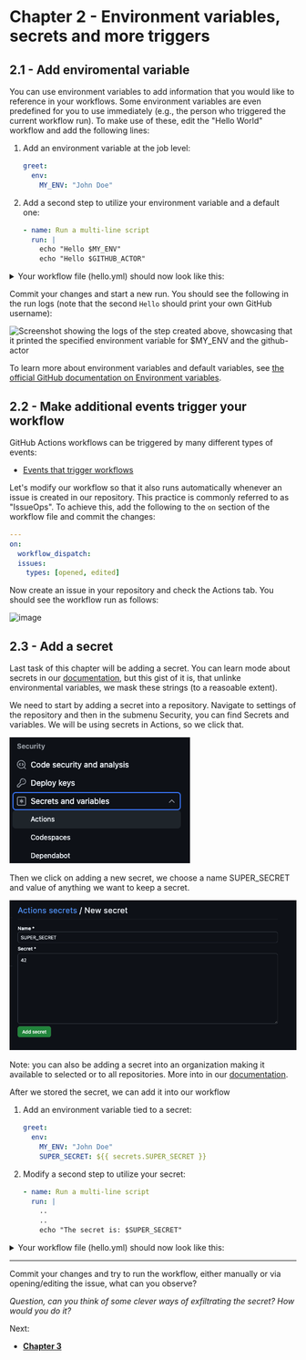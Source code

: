 # Chapter 2 - Environment variables, secrets and more triggers

## 2.1 - Add enviromental variable

You can use environment variables to add information that you would like to reference in your workflows. Some environment variables are even predefined for you to use immediately (e.g., the person who triggered the current workflow run). To make use of these, edit the "Hello World" workflow and add the following lines:

1. Add an environment variable at the job level:

   ```yml
   greet:
     env:
       MY_ENV: "John Doe"
   ```

2. Add a second step to utilize your environment variable and a default one:

   ```yml
   - name: Run a multi-line script
     run: |
       echo "Hello $MY_ENV"
       echo "Hello $GITHUB_ACTOR"
   ```

<details>
<summary>Your workflow file (hello.yml) should now look like this:</summary>

```yml
name: Hello World Training Workflow

on:
  workflow_dispatch:

jobs:
  greet:
    env:
      MY_ENV: "John Doe"
    runs-on: ubuntu-latest
    steps:
      - name: Greet the User
        run: echo "Hello World!"
      - name: Run a multi-line script
        run: |
          echo "Hello $MY_ENV"
          echo "Hello $GITHUB_ACTOR"
```

</details>

Commit your changes and start a new run. You should see the following in the run logs (note that the second `Hello` should print your own GitHub username):

![Screenshot showing the logs of the step created above, showcasing that it printed the specified environment variable for $MY_ENV and the github-actor](https://user-images.githubusercontent.com/3329307/171652241-7b2f2eba-f5eb-4f3f-b529-dbf2198c65f7.png)

To learn more about environment variables and default variables, see [the official GitHub documentation on Environment variables](https://docs.github.com/en/actions/learn-github-actions/environment-variables).

## 2.2 - Make additional events trigger your workflow

GitHub Actions workflows can be triggered by many different types of events:

- [Events that trigger workflows](https://docs.github.com/en/actions/using-workflows/events-that-trigger-workflows)

Let's modify our workflow so that it also runs automatically whenever an issue is created in our repository. This practice is commonly referred to as "IssueOps". To achieve this, add the following to the `on` section of the workflow file and commit the changes:

```yml
---
on:
  workflow_dispatch:
  issues:
    types: [opened, edited]
```

Now create an issue in your repository and check the Actions tab. You should see the workflow run as follows:

![image](https://user-images.githubusercontent.com/3329307/171652425-14a1ce9f-06c0-4b24-b937-7330c76c735f.png)

## 2.3 - Add a secret

Last task of this chapter will be adding a secret. You can learn mode about secrets in our [documentation](), but this gist of it is, that unlinke environmental variables, we mask these strings (to a reasoable extent).

We need to start by adding a secret into a repository. Navigate to settings of the repository and then in the submenu Security, you can find Secrets and variables. We will be using secrets in Actions, so we click that.

![Screenshot of where we add an action secret](images/002/secrets_and_variables.png)

Then we click on adding a new secret, we choose a name SUPER_SECRET and value of anything we want to keep a secret.

![Screenshot of adding an action secret](images/002/new_secret.png)

Note: you can also be adding a secret into an organization making it available to selected or to all repositories. More into in our [documentation](https://docs.github.com/en/enterprise-cloud@latest/actions/security-for-github-actions/security-guides/using-secrets-in-github-actions#creating-secrets-for-an-organization).

After we stored the secret, we can add it into our workflow

1. Add an environment variable tied to a secret:

   ```yml
   greet:
     env:
       MY_ENV: "John Doe"
       SUPER_SECRET: ${{ secrets.SUPER_SECRET }}
   ```

2. Modify a second step to utilize your secret:

   ```yml
   - name: Run a multi-line script
     run: |
       ..
       ..
       echo "The secret is: $SUPER_SECRET"
   ```

<details>
<summary>Your workflow file (hello.yml) should now look like this:</summary>

```yml
name: Hello World Training Workflow

on:
  workflow_dispatch:
  issues:
    types: [opened, edited]

jobs:
  greet:
    env:
      MY_ENV: "John Doe"
      MY_ENV: "John Doe"
      SUPER_SECRET: ${{ secrets.SUPER_SECRET }}
    runs-on: ubuntu-latest
    steps:
      - name: Greet the User
        run: echo "Hello World!"
      - name: Run a multi-line script
        run: |
          echo "Hello $MY_ENV"
          echo "Hello $GITHUB_ACTOR"
          echo "The secret is: $SUPER_SECRET"
```

## </details>

---

Commit your changes and try to run the workflow, either manually or via opening/editing the issue, what can you observe?

_Question, can you think of some clever ways of exfiltrating the secret? How would you do it?_

Next:

- **[Chapter 3](CH3.md)**
